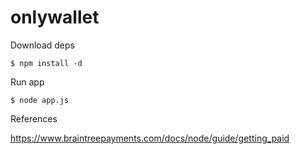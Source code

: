 onlywallet
==========

Download deps

```
$ npm install -d
```


Run app

```
$ node app.js
```

References

https://www.braintreepayments.com/docs/node/guide/getting_paid
